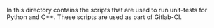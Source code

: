 In this directory contains the scripts that are used to run unit-tests for Python and C++. 
These scripts are used as part of Gitlab-CI.